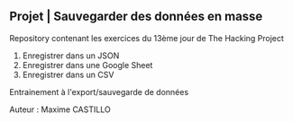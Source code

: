 Projet | Sauvegarder des données en masse
--------------------------------------------

Repository contenant les exercices du 13ème jour de The Hacking Project

1. Enregistrer dans un JSON
2. Enregistrer dans une Google Sheet
3. Enregistrer dans un CSV

Entrainement à l'export/sauvegarde de données


Auteur : Maxime CASTILLO